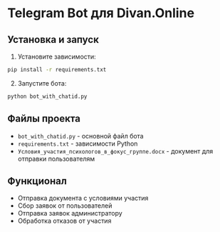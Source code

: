 # Telegram Bot для Divan.Online

## Установка и запуск

1. Установите зависимости:
```bash
pip install -r requirements.txt
```

2. Запустите бота:
```bash
python bot_with_chatid.py
```

## Файлы проекта

- `bot_with_chatid.py` - основной файл бота
- `requirements.txt` - зависимости Python
- `Условия_участия_психологов_в_фокус_группе.docx` - документ для отправки пользователям

## Функционал

- Отправка документа с условиями участия
- Сбор заявок от пользователей
- Отправка заявок администратору
- Обработка отказов от участия